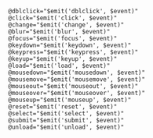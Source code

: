     @dblclick="$emit('dblclick', $event)"
    @click="$emit('click', $event)"
    @change="$emit('change', $event)"
    @blur="$emit('blur', $event)"
    @focus="$emit('focus', $event)"
    @keydown="$emit('keydown', $event)"
    @keypress="$emit('keypress', $event)"
    @keyup="$emit('keyup', $event)"
    @load="$emit('load', $event)"
    @mousedown="$emit('mousedown', $event)"
    @mousemove="$emit('mousemove', $event)"
    @mouseout="$emit('mouseout', $event)"
    @mouseover="$emit('mouseover', $event)"
    @mouseup="$emit('mouseup', $event)"
    @reset="$emit('reset', $event)"
    @select="$emit('select', $event)"
    @submit="$emit('submit', $event)"
    @unload="$emit('unload', $event)"